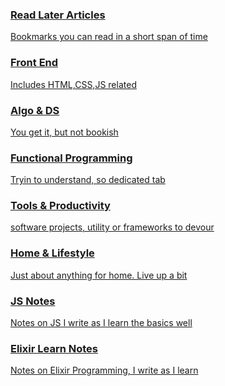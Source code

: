 <!-- Topics

[Bookmarks](/Links.md)

[JavascriptNotes](/JavascriptNotes.md)

[Learning Elixir](/LearningElixirNotes.md)

[mypage](/Mypage.md) -->

<div class="mywrapper">
    <a href="/Links.md">
        <div class="one">
            <h3>Read Later Articles</h3>
            <p>Bookmarks you can read in a short span of time </p>
        </div>
    </a>
    <a href="/Links.html">
        <div class="two">
            <h3>Front End</h3>
            <p>Includes HTML,CSS,JS related </p>
        </div>
    </a>
    <a href="/Links.html">
        <div class="three">
            <h3>Algo & DS</h3>
            <p>You get it, but not bookish </p>
        </div>
    </a>
    <a href="/Links.html">
        <div class="four">
            <h3>Functional Programming</h3>
            <p>Tryin to understand, so dedicated tab</p>
        </div>
    </a>
    <a href="/Links.html">
        <div class="five">
            <h3>Tools & Productivity</h3>
            <p>software projects, utility  or frameworks to devour</p>
        </div>
    </a>
    <a href="/Links.html">
        <div class="six">
            <h3>Home & Lifestyle</h3>
            <p>Just about anything for home. Live up a bit</p>
        </div>
    </a>
    <a href="/JavascriptNotes.html">
        <div class="jstut">
            <h3>JS Notes</h3>
            <p>Notes on JS I write as I learn the basics well</p>
        </div>
    </a>
    <a href="/LearningElixirNotes.html">
        <div class="elixirtut">
            <h3>Elixir Learn Notes</h3>
            <p>Notes on Elixir Programming, I write as I learn</p>
        </div>
    </a>
</div>

